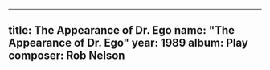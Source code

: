
---
title: The Appearance of Dr. Ego
name: "The Appearance of Dr. Ego"
year:  1989
album: Play
composer: Rob Nelson
---
